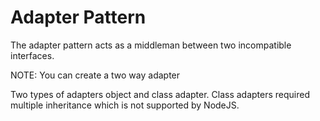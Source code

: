 # Adapter Pattern

The adapter pattern acts as a middleman between two incompatible interfaces.

NOTE: You can create a two way adapter

Two types of adapters object and class adapter. Class adapters required multiple inheritance which is not supported by NodeJS.
